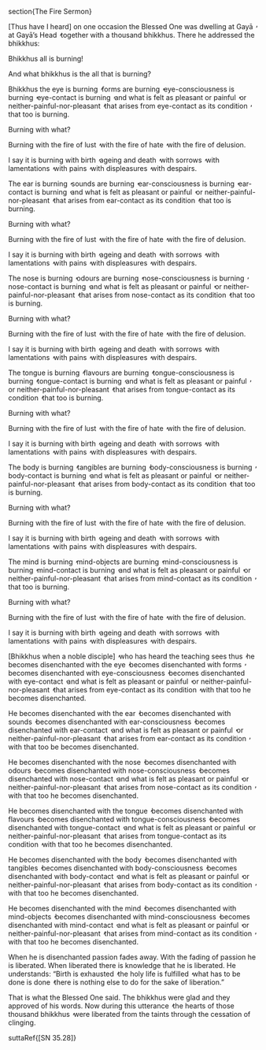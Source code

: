 section{The Fire Sermon}

[Thus have I heard] on one occasion the Blessed One was dwelling at Gayā  ̓  at Gayā’s Head  ̓  together with a thousand bhikkhus. There he addressed the bhikkhus:

Bhikkhus all is burning!

And what bhikkhus is the all that is burning?

Bhikkhus the eye is burning  ̓  forms are burning  ̓  eye-consciousness is burning  ̓  eye-contact is burning  ̓  and what is felt as pleasant or painful  ̓  or neither-painful-nor-pleasant  ̓  that arises from eye-contact as its condition  ̓  that too is burning.

Burning with what?

Burning with the fire of lust  ̓  with the fire of hate  ̓  with the fire of delusion.

I say it is burning with birth  ̓  ageing and death  ̓  with sorrows  ̓  with lamentations  ̓  with pains  ̓  with displeasures  ̓  with despairs.

The ear is burning  ̓  sounds are burning  ̓  ear-consciousness is burning  ̓  ear-contact is burning  ̓  and what is felt as pleasant or painful  ̓  or neither-painful-nor-pleasant  ̓  that arises from ear-contact as its condition  ̓  that too is burning.

Burning with what?

Burning with the fire of lust  ̓  with the fire of hate  ̓  with the fire of delusion.

I say it is burning with birth  ̓  ageing and death  ̓  with sorrows  ̓  with lamentations  ̓  with pains  ̓  with displeasures  ̓  with despairs.

The nose is burning  ̓  odours are burning  ̓  nose-consciousness is burning  ̓  nose-contact is burning  ̓  and what is felt as pleasant or painful  ̓  or neither-painful-nor-pleasant  ̓  that arises from nose-contact as its condition  ̓  that too is burning.

Burning with what?

Burning with the fire of lust  ̓  with the fire of hate  ̓  with the fire of delusion.

I say it is burning with birth  ̓  ageing and death  ̓  with sorrows  ̓  with lamentations  ̓  with pains  ̓  with displeasures  ̓  with despairs.

The tongue is burning  ̓  flavours are burning  ̓  tongue-consciousness is burning  ̓  tongue-contact is burning  ̓  and what is felt as pleasant or painful  ̓  or neither-painful-nor-pleasant  ̓  that arises from tongue-contact as its condition  ̓  that too is burning.

Burning with what?

Burning with the fire of lust  ̓  with the fire of hate  ̓  with the fire of delusion.

I say it is burning with birth  ̓  ageing and death  ̓  with sorrows  ̓  with lamentations  ̓  with pains  ̓  with displeasures  ̓  with despairs.

The body is burning  ̓  tangibles are burning  ̓  body-consciousness is burning  ̓  body-contact is burning  ̓  and what is felt as pleasant or painful  ̓  or neither-painful-nor-pleasant  ̓  that arises from body-contact as its condition  ̓  that too is burning.

Burning with what?

Burning with the fire of lust  ̓  with the fire of hate  ̓  with the fire of delusion.

I say it is burning with birth  ̓  ageing and death  ̓  with sorrows  ̓  with lamentations  ̓  with pains  ̓  with displeasures  ̓  with despairs.

The mind is burning  ̓  mind-objects are burning  ̓  mind-consciousness is burning  ̓  mind-contact is burning  ̓  and what is felt as pleasant or painful  ̓  or neither-painful-nor-pleasant  ̓  that arises from mind-contact as its condition  ̓  that too is burning.

Burning with what?

Burning with the fire of lust  ̓  with the fire of hate  ̓  with the fire of delusion.

I say it is burning with birth  ̓  ageing and death  ̓  with sorrows  ̓  with lamentations  ̓  with pains  ̓  with displeasures  ̓  with despairs.

[Bhikkhus when a noble disciple]  ̓  who has heard the teaching sees thus  ̓  he becomes disenchanted with the eye  ̓  becomes disenchanted with forms  ̓  becomes disenchanted with eye-consciousness  ̓  becomes disenchanted with eye-contact  ̓  and what is felt as pleasant or painful  ̓  or neither-painful-nor-pleasant  ̓  that arises from eye-contact as its condition  ̓  with that too he becomes disenchanted.

He becomes disenchanted with the ear  ̓  becomes disenchanted with sounds  ̓  becomes disenchanted with ear-consciousness  ̓  becomes disenchanted with ear-contact  ̓  and what is felt as pleasant or painful  ̓  or neither-painful-nor-pleasant  ̓  that arises from ear-contact as its condition  ̓  with that too be becomes disenchanted.

He becomes disenchanted with the nose  ̓  becomes disenchanted with odours  ̓  becomes disenchanted with nose-consciousness  ̓  becomes disenchanted with nose-contact  ̓  and what is felt as pleasant or painful  ̓  or neither-painful-nor-pleasant  ̓  that arises from nose-contact as its condition  ̓  with that too he becomes disenchanted.

He becomes disenchanted with the tongue  ̓  becomes disenchanted with flavours  ̓  becomes disenchanted with tongue-consciousness  ̓  becomes disenchanted with tongue-contact  ̓  and what is felt as pleasant or painful  ̓  or neither-painful-nor-pleasant  ̓  that arises from tongue-contact as its condition  ̓  with that too he becomes disenchanted.

He becomes disenchanted with the body  ̓  becomes disenchanted with tangibles  ̓  becomes disenchanted with body-consciousness  ̓  becomes disenchanted with body-contact  ̓  and what is felt as pleasant or painful  ̓  or neither-painful-nor-pleasant  ̓  that arises from body-contact as its condition  ̓  with that too he becomes disenchanted.

He becomes disenchanted with the mind  ̓  becomes disenchanted with mind-objects  ̓  becomes disenchanted with mind-consciousness  ̓  becomes disenchanted with mind-contact  ̓  and what is felt as pleasant or painful  ̓  or neither-painful-nor-pleasant  ̓  that arises from mind-contact as its condition  ̓  with that too he becomes disenchanted.

When he is disenchanted passion fades away. With the fading of passion he is liberated. When liberated there is knowledge that he is liberated. He understands: “Birth is exhausted  ̓  the holy life is fulfilled  ̓  what has to be done is done  ̓  there is nothing else to do for the sake of liberation.”

That is what the Blessed One said. The bhikkhus were glad and they approved of his words. Now during this utterance  ̓  the hearts of those thousand bhikkhus  ̓  were liberated from the taints through the cessation of clinging.

suttaRef{[SN 35.28]}
